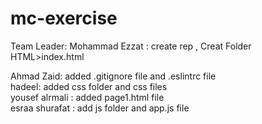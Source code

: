 # mc-exercise

Team Leader:
Mohammad Ezzat : create rep , Creat Folder HTML>index.html

Ahmad Zaid: added .gitignore file and .eslintrc file  
hadeel: added css folder and css files  
yousef alrmali : added page1.html file   
esraa shurafat : add js folder and app.js file  
